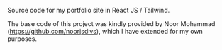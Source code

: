 Source code for my portfolio site in React JS / Tailwind.

The base code of this project was kindly provided by Noor Mohammad (https://github.com/noorjsdivs), which I have extended for my own purposes.
